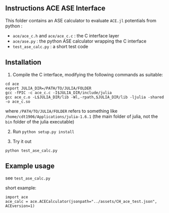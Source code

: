 ## Instructions ACE ASE Interface 

This folder contains an ASE calculator to evaluate `ACE.jl` potentials from python : 
* `ace/ace_c.h` and `ace/ace_c.c` : the C interface layer 
* `ace/ase.py` : the python ASE calculator wrapping the C interface 
* `test_ase_calc.py` : a short test code

## Installation 

1. Compile the C interface, modifying the following commands as suitable: 
```
cd ace
export JULIA_DIR=/PATH/TO/JULIA/FOLDER
gcc -fPIC -c ace_c.c -I$JULIA_DIR/include/julia 
gcc ace_c.o -L$JULIA_DIR/lib -Wl,-rpath,$JULIA_DIR/lib -ljulia -shared -o ace_c.so
```
where `/PATH/TO/JULIA/FOLDER` refers to something like `/home/cdt1906/Applications/julia-1.6.1` (the main folder of julia, not the `bin` folder of the julia executable)

2. Run `python setup.py install`

3. Try it out
```
python test_ase_calc.py
```


## Example usage
see `test_ase_calc.py`

short example:
```
import ace
ace_calc = ace.ACECalculator(jsonpath="../assets/CH_ace_test.json", ACEversion=1)
```